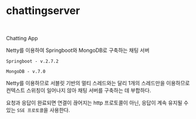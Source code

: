 # chattingserver
<br>

Chatting App

Netty를 이용하여 Springboot와 MongoDB로 구축하는 채팅 서버

`Springboot - v.2.7.2`

`MongoDB - v.7.0`


Netty를 이용하므로 서블릿 기반의 멀티 스레드와는 달리 1개의 스레드만을 이용하므로 컨텍스트 스위칭이 일어나지 않아 채팅 서버를 구축하는 데 부합하다.

요청과 응답이 완료되면 연결이 끊어지는 http 프로토콜이 아닌, 응답이 계속 유지될 수 있는 `SSE 프로토콜`을 사용한다.



